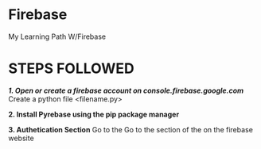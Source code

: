 # Firebase
My Learning Path W/Firebase


# STEPS FOLLOWED
***1. Open or create a firebase account on console.firebase.google.com***
Create a python file <filename.py>

**2. Install Pyrebase using the pip package manager**

**3. Authetication Section**
Go to the Go to the section of the on the firebase website

